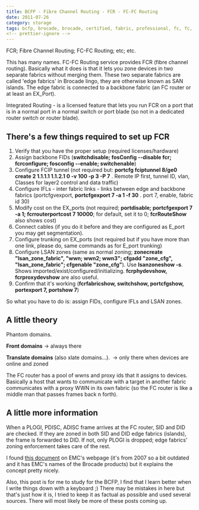 ```yaml
---
title: BCFP - Fibre Channel Routing - FCR - FC-FC Routing
date: 2011-07-26
category: storage
tags: bcfp, brocade, brocade, certified, fabric, professional, fc, fc, routing, fcr, fibre, channel, fibre, channel, routing, san, network, storage
<!-- prettier-ignore -->
---
```


FCR; Fibre Channel Routing; FC-FC Routing; etc; etc.

This has many names. FC-FC Routing service provides FCR (fibre channel routing).
Basically what it does is that it lets you zone devices in two separate fabrics
without merging them. These two separate fabrics are called 'edge fabrics' in
Brocade lingo, they are otherwise known as SAN islands. The edge fabric is
connected to a backbone fabric (an FC router or at least an EX_Port).

Integrated Routing - is a licensed feature that lets you run FCR on a port that
is in a normal port in a normal switch or port blade (so not in a dedicated
router switch or router blade).

## There's a few things required to set up FCR

1. Verify that you have the proper setup (required licenses/hardware)
2. Assign backbone FIDs (**switchdisable; fosConfig --disable fcr; fcrconfigure;
   fosconfig --enable; switchenable**)
3. Configure FCIP tunnel (not required but: **portcfg fciptunnel 8/ge0 create 2
   1.1.1.1 1.1.2.1 0 -v 100 -p 3 -P 7** . Remote IP first, tunnel ID, vlan,
   Classes for layer2 control and data traffic)
4. Configure IFLs - inter fabric links - links between edge and backbone fabrics
   (portcfgvexport, **portcfgexport 7 -a 1 -f 30** . port 7, enable, fabric
   id 30)
5. Modify cost on the EX_ports (not required; **portdisable; portcfgexport 7 -a
   1; fcrrouterportcost 7 10000**; for default, set it to 0; **fcrRouteShow**
   also shows cost)
6. Connect cables (if you do it before and they are configured as E_port you may
   get segmentation).
7. Configure trunking on EX_ports (not required but if you have more than one
   link, please do, same commands as for E_port trunking)
8. Configure LSAN zones (same as normal zoning; **zonecreate "lsan_zone_fabric",
   "wwn; wwn2; wwn3"; cfgadd "zone_cfg", "lsan_zone_fabric"; cfgenable
   "zone_cfg"**). Use **lsanzoneshow -s**. Shows
   imported/exist/configured/initializing. **fcrphydevshow, fcrproxydevshow**
   are also useful.
9. Confirm that it's working (**fcrfabricshow, switchshow, portcfgshow,
   portexport 7, portshow 7**)

So what you have to do is: assign FIDs, configure IFLs and LSAN zones.

## A little theory

Phantom domains.

**Front domains** -> always there

**Translate domains** (also xlate domains...).  -> only there when devices are
online and zoned

The FC router has a pool of wwns and proxy ids that it assigns to devices.
Basically a host that wants to communicate with a target in another fabric
communicates with a proxy WWN in its own fabric (so the FC router is like a
middle man that passes frames back n forth).

## A little more information

When a PLOGI, PDISC, ADISC frame arrives at the FC router, SID and DID are
checked. If they are zoned in both SID and DID edge fabrics (islands), the frame
is forwarded to DID. If not, only PLOGI is dropped; edge fabrics' zoning
enforcement takes care of the rest.

I found
[this document](http://education.emc.com/main/common/documents/ks_articles/brocade_fibre_channel_routing.pdf "on emc.com and it's a pdf")
on EMC's webpage (it's from 2007 so a bit outdated and it has EMC's names of the
Brocade products) but it explains the concept pretty nicely.

Also, this post is for me to study for the BCFP, I find that I learn better when
I write things down with a keyboard ;) There may be mistakes in here but that's
just how it is, I tried to keep it as factual as possible and used several
sources. There will most likely be more of these posts coming up.
